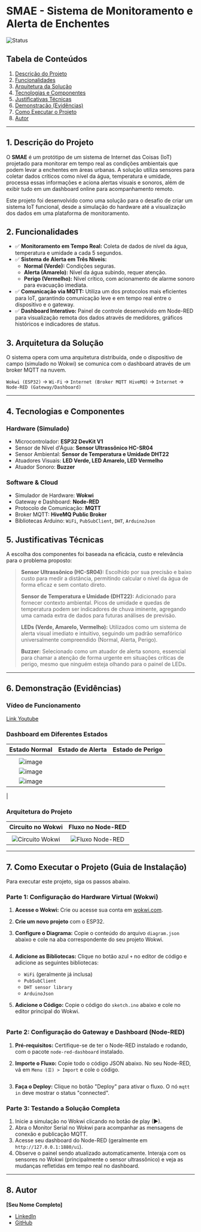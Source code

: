 # SMAE - Sistema de Monitoramento e Alerta de Enchentes

![Status](https://img.shields.io/badge/status-conclu%C3%ADdo-brightgreen)

## Tabela de Conteúdos
1. [Descrição do Projeto](#1-descrição-do-projeto)
2. [Funcionalidades](#2-funcionalidades)
3. [Arquitetura da Solução](#3-arquitetura-da-solução)
4. [Tecnologias e Componentes](#4-tecnologias-e-componentes)
5. [Justificativas Técnicas](#5-justificativas-técnicas)
6. [Demonstração (Evidências)](#6-demonstração-evidências)
7. [Como Executar o Projeto](#7-como-executar-o-projeto-guia-de-instalação)
8. [Autor](#8-autor)

---

## 1. Descrição do Projeto
O **SMAE** é um protótipo de um sistema de Internet das Coisas (IoT) projetado para monitorar em tempo real as condições ambientais que podem levar a enchentes em áreas urbanas. A solução utiliza sensores para coletar dados críticos como nível da água, temperatura e umidade, processa essas informações e aciona alertas visuais e sonoros, além de exibir tudo em um dashboard online para acompanhamento remoto.

Este projeto foi desenvolvido como uma solução para o desafio de criar um sistema IoT funcional, desde a simulação do hardware até a visualização dos dados em uma plataforma de monitoramento.

## 2. Funcionalidades
-   ✅ **Monitoramento em Tempo Real:** Coleta de dados de nível da água, temperatura e umidade a cada 5 segundos.
-   ✅ **Sistema de Alerta em Três Níveis:**
    -   **Normal (Verde):** Condições seguras.
    -   **Alerta (Amarelo):** Nível da água subindo, requer atenção.
    -   **Perigo (Vermelho):** Nível crítico, com acionamento de alarme sonoro para evacuação imediata.
-   ✅ **Comunicação via MQTT:** Utiliza um dos protocolos mais eficientes para IoT, garantindo comunicação leve e em tempo real entre o dispositivo e o gateway.
-   ✅ **Dashboard Interativo:** Painel de controle desenvolvido em Node-RED para visualização remota dos dados através de medidores, gráficos históricos e indicadores de status.

## 3. Arquitetura da Solução
O sistema opera com uma arquitetura distribuída, onde o dispositivo de campo (simulado no Wokwi) se comunica com o dashboard através de um broker MQTT na nuvem.

`Wokwi (ESP32)` → `Wi-Fi` → `Internet (Broker MQTT HiveMQ)` → `Internet` → `Node-RED (Gateway/Dashboard)`

---

## 4. Tecnologias e Componentes

### Hardware (Simulado)
* Microcontrolador: **ESP32 DevKit V1**
* Sensor de Nível d'Água: **Sensor Ultrassônico HC-SR04**
* Sensor Ambiental: **Sensor de Temperatura e Umidade DHT22**
* Atuadores Visuais: **LED Verde, LED Amarelo, LED Vermelho**
* Atuador Sonoro: **Buzzer**

### Software & Cloud
* Simulador de Hardware: **Wokwi**
* Gateway e Dashboard: **Node-RED**
* Protocolo de Comunicação: **MQTT**
* Broker MQTT: **HiveMQ Public Broker**
* Bibliotecas Arduino: `WiFi`, `PubSubClient`, `DHT`, `ArduinoJson`

## 5. Justificativas Técnicas
A escolha dos componentes foi baseada na eficácia, custo e relevância para o problema proposto:

> **Sensor Ultrassônico (HC-SR04):** Escolhido por sua precisão e baixo custo para medir a distância, permitindo calcular o nível da água de forma eficaz e sem contato direto.
>
> **Sensor de Temperatura e Umidade (DHT22):** Adicionado para fornecer contexto ambiental. Picos de umidade e quedas de temperatura podem ser indicadores de chuva iminente, agregando uma camada extra de dados para futuras análises de previsão.
>
> **LEDs (Verde, Amarelo, Vermelho):** Utilizados como um sistema de alerta visual imediato e intuitivo, seguindo um padrão semafórico universalmente compreendido (Normal, Alerta, Perigo).
>
> **Buzzer:** Selecionado como um atuador de alerta sonoro, essencial para chamar a atenção de forma urgente em situações críticas de perigo, mesmo que ninguém esteja olhando para o painel de LEDs.

---

## 6. Demonstração (Evidências)

### Vídeo de Funcionamento
[Link Youtube](https://youtu.be/ZxqEnVOUHW4 "Demonstração do SMAE em funcionamento")

### Dashboard em Diferentes Estados

| Estado Normal | Estado de Alerta | Estado de Perigo |
| :---: | :---: | :---: |
| | | |
| ![image](https://github.com/user-attachments/assets/84b08bcb-6cc1-43fc-a4f0-cc7b7868ec10)
 | ![image](https://github.com/user-attachments/assets/217cdd2e-e21c-4426-ac2e-1d4b90343c8b)
 | ![image](https://github.com/user-attachments/assets/75d6c41c-fe51-44e0-b775-4bedebbced66)
 |

### Arquitetura do Projeto

| Circuito no Wokwi | Fluxo no Node-RED |
| :---: | :---: |
| | |
| ![Circuito Wokwi](https://placeholder.com/circuito "Circuito montado no Wokwi") | ![Fluxo Node-RED](https://placeholder.com/fluxo "Fluxo de dados no Node-RED") |


---

## 7. Como Executar o Projeto (Guia de Instalação)
Para executar este projeto, siga os passos abaixo.

### Parte 1: Configuração do Hardware Virtual (Wokwi)
1.  **Acesse o Wokwi:** Crie ou acesse sua conta em [wokwi.com](https://wokwi.com/).
2.  **Crie um novo projeto** com o ESP32.
3.  **Configure o Diagrama:** Copie o conteúdo do arquivo `diagram.json` abaixo e cole na aba correspondente do seu projeto Wokwi.

    ```json
    ```

4.  **Adicione as Bibliotecas:** Clique no botão azul `+` no editor de código e adicione as seguintes bibliotecas:
    * `WiFi` (geralmente já inclusa)
    * `PubSubClient`
    * `DHT sensor library`
    * `ArduinoJson`

5.  **Adicione o Código:** Copie o código do `sketch.ino` abaixo e cole no editor principal do Wokwi.

    ```cpp
    ```

### Parte 2: Configuração do Gateway e Dashboard (Node-RED)
1.  **Pré-requisitos:** Certifique-se de ter o Node-RED instalado e rodando, com o pacote `node-red-dashboard` instalado.
2.  **Importe o Fluxo:** Copie todo o código JSON abaixo. No seu Node-RED, vá em `Menu (☰) > Import` e cole o código.

    ```json
    ```

3.  **Faça o Deploy:** Clique no botão "Deploy" para ativar o fluxo. O nó `mqtt in` deve mostrar o status "connected".

### Parte 3: Testando a Solução Completa
1.  Inicie a simulação no Wokwi clicando no botão de play (▶).
2.  Abra o Monitor Serial no Wokwi para acompanhar as mensagens de conexão e publicação MQTT.
3.  Acesse seu dashboard do Node-RED (geralmente em `http://127.0.0.1:1880/ui`).
4.  Observe o painel sendo atualizado automaticamente. Interaja com os sensores no Wokwi (principalmente o sensor ultrassônico) e veja as mudanças refletidas em tempo real no dashboard.

---

## 8. Autor
**[Seu Nome Completo]**
- [LinkedIn](https://www.linkedin.com/)
- [GitHub](https://github.com/)

